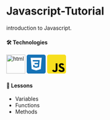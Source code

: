 # Javascript-Tutorial
introduction to Javascript.

<h4> 🛠 Technologies</h4>
<p>
<img src="https://raw.githubusercontent.com/syvixor/skills-icons/71b9b462fbccbe41e27705378b8e694ddc7eccd7/icons/html.svg" title="html" width="50" height="50"/>
<img src="https://raw.githubusercontent.com/syvixor/skills-icons/71b9b462fbccbe41e27705378b8e694ddc7eccd7/icons/css3.svg" title="css" width="50" height="50"/>
<img src="https://raw.githubusercontent.com/syvixor/skills-icons/71b9b462fbccbe41e27705378b8e694ddc7eccd7/icons/javascript.svg" title="javascript" width="50" height="50"/>
</p>
<h4> 📙 Lessons </h4>
<ul>
  <li>Variables</li>
  <li>Functions</li>
  <li>Methods</li>
</ul>
